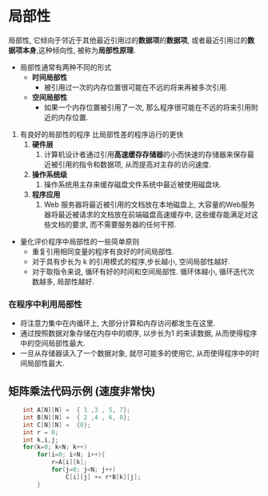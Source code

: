 # 局部性

局部性, 它倾向于邻近于其他最近引用过的**数据项**的**数据项**, 或者最近引用过的**数据项本身**,这种倾向性, 被称为**局部性原理**.

* 局部性通常有两种不同的形式
  * **时间局部性**
    * 被引用过一次的内存位置很可能在不远的将来再被多次引用.
  * **空间局部性**
    * 如果一个内存位置被引用了一次, 那么程序很可能在不远的将来引用附近的内存位置.

1. 有良好的局部性的程序 比局部性差的程序运行的更快
   1. **硬件层**
      1. 计算机设计者通过引用**高速缓存存储器**的小而快速的存储器来保存最近被引用的指令和数据项, 从而提高对主存的访问速度.
   2. **操作系统级**
      1. 操作系统用主存来缓存磁盘文件系统中最近被使用磁盘块.
   3. **程序应用**
      1. Web 服务器将最近被引用的文档放在本地磁盘上, 大容量的Web服务器将最近被请求的文档放在前端磁盘高速缓存中, 这些缓存能满足对这些文档的要求, 而不需要服务器的任何干预.

* 量化评价程序中局部性的一些简单原则
  * 重复引用相同变量的程序有良好的时间局部性.
  * 对于具有步长为 k  的引用模式的程序,步长越小, 空间局部性越好.
  * 对于取指令来说, 循环有好的时间和空间局部性. 循环体越小, 循环迭代次数越多, 局部性越好.

### 在程序中利用局部性

* 将注意力集中在内循环上, 大部分计算和内存访问都发生在这里.
* 通过按照数据对象存储在内存中的顺序, 以步长为1 的来读数据, 从而使得程序中的空间局部性最大.
* 一旦从存储器读入了一个数据对象, 就尽可能多的使用它, 从而使得程序中的时间局部性最大.

## 矩阵乘法代码示例   \(速度非常快\)

```c
    int A[N][N] =  { 1 ,3 , 5, 7};
    int B[N][N] =  { 2 ,4 , 6, 8};
    int C[N][N] =  {0};
    int r = 0;
    int k,i,j;
    for(k=0; k<N; k++)
        for(i=0; i<N; i++){
            r=A[i][k];
            for(j=0; j<N; j++)
                C[i][j] += r*B[k][j];
        }
```

